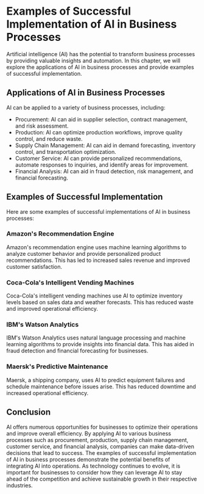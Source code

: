 # Examples of Successful Implementation of AI in Business Processes

Artificial intelligence (AI) has the potential to transform business processes by providing valuable insights and automation. In this chapter, we will explore the applications of AI in business processes and provide examples of successful implementation.

Applications of AI in Business Processes
----------------------------------------

AI can be applied to a variety of business processes, including:

* Procurement: AI can aid in supplier selection, contract management, and risk assessment.
* Production: AI can optimize production workflows, improve quality control, and reduce waste.
* Supply Chain Management: AI can aid in demand forecasting, inventory control, and transportation optimization.
* Customer Service: AI can provide personalized recommendations, automate responses to inquiries, and identify areas for improvement.
* Financial Analysis: AI can aid in fraud detection, risk management, and financial forecasting.

Examples of Successful Implementation
-------------------------------------

Here are some examples of successful implementations of AI in business processes:

### Amazon's Recommendation Engine

Amazon's recommendation engine uses machine learning algorithms to analyze customer behavior and provide personalized product recommendations. This has led to increased sales revenue and improved customer satisfaction.

### Coca-Cola's Intelligent Vending Machines

Coca-Cola's intelligent vending machines use AI to optimize inventory levels based on sales data and weather forecasts. This has reduced waste and improved operational efficiency.

### IBM's Watson Analytics

IBM's Watson Analytics uses natural language processing and machine learning algorithms to provide insights into financial data. This has aided in fraud detection and financial forecasting for businesses.

### Maersk's Predictive Maintenance

Maersk, a shipping company, uses AI to predict equipment failures and schedule maintenance before issues arise. This has reduced downtime and increased operational efficiency.

Conclusion
----------

AI offers numerous opportunities for businesses to optimize their operations and improve overall efficiency. By applying AI to various business processes such as procurement, production, supply chain management, customer service, and financial analysis, companies can make data-driven decisions that lead to success. The examples of successful implementation of AI in business processes demonstrate the potential benefits of integrating AI into operations. As technology continues to evolve, it is important for businesses to consider how they can leverage AI to stay ahead of the competition and achieve sustainable growth in their respective industries.
